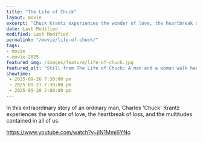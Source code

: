```yaml
---
title: "The Life of Chuck"
layout: movie
excerpt: "Chuck Krantz experiences the wonder of love, the heartbreak of loss, and more."
date: Last Modified
modified: Last Modified
permalink: "/movie/life-of-chuck/"
tags: 
- movie
- movie-2025
featured_img: /images/feature/life-of-chuck.jpg
featured_alt: "Still from The Life of Chuck: A man and a woman walk hand-in-hand down a street"
showtime: 
 - 2025-09-26 7:30:00 pm
 - 2025-09-27 7:30:00 pm
 - 2025-09-28 2:00:00 pm
---
```


In this extraordinary story of an ordinary man, Charles 'Chuck' Krantz experiences the wonder of love, the heartbreak of loss, and the multitudes contained in all of us.

https://www.youtube.com/watch?v=jlN1Mmj6YNo
